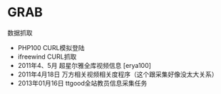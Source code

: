 GRAB
====

数据抓取


* PHP100 CURL模拟登陆
* ifreewind CURL抓取
* 2011年4、5月       超星尔雅全库视频信息 [erya100]
* 2011年4月18日     万方相关视频相关度程序（这个跟采集好像没太大关系）
* 2013年01月16日  ttgood全站教员信息采集任务
